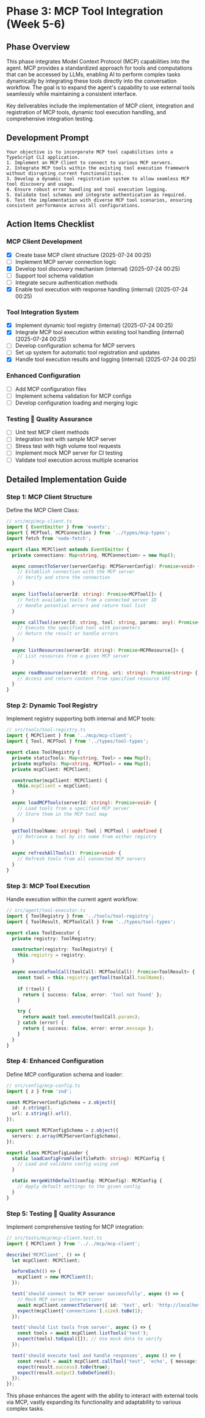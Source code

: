 # Phase 3: MCP Tool Integration (Week 5-6)

## Phase Overview

This phase integrates Model Context Protocol (MCP) capabilities into the agent. MCP provides a standardized approach for tools and computations that can be accessed by LLMs, enabling AI to perform complex tasks dynamically by integrating these tools directly into the conversation workflow. The goal is to expand the agent's capability to use external tools seamlessly while maintaining a consistent interface.

Key deliverables include the implementation of MCP client, integration and registration of MCP tools, dynamic tool execution handling, and comprehensive integration testing.

## Development Prompt

```
Your objective is to incorporate MCP tool capabilities into a TypeScript CLI application.
1. Implement an MCP Client to connect to various MCP servers.
2. Integrate MCP tools within the existing tool execution framework without disrupting current functionalities.
3. Develop a dynamic tool registration system to allow seamless MCP tool discovery and usage.
4. Ensure robust error handling and tool execution logging.
5. Validate tool schemas and integrate authentication as required.
6. Test the implementation with diverse MCP tool scenarios, ensuring consistent performance across all configurations.
```

## Action Items Checklist

### MCP Client Development
- [x] Create base MCP client structure (2025-07-24 00:25)
- [ ] Implement MCP server connection logic
- [x] Develop tool discovery mechanism (internal) (2025-07-24 00:25)
- [ ] Support tool schema validation
- [ ] Integrate secure authentication methods
- [x] Enable tool execution with response handling (internal) (2025-07-24 00:25)

### Tool Integration System
- [x] Implement dynamic tool registry (internal) (2025-07-24 00:25)
- [x] Integrate MCP tool execution within existing tool handling (internal) (2025-07-24 00:25)
- [ ] Develop configuration schema for MCP servers
- [ ] Set up system for automatic tool registration and updates
- [x] Handle tool execution results and logging (internal) (2025-07-24 00:25)

### Enhanced Configuration 
- [ ] Add MCP configuration files
- [ ] Implement schema validation for MCP configs
- [ ] Develop configuration loading and merging logic

### Testing  Quality Assurance
- [ ] Unit test MCP client methods
- [ ] Integration test with sample MCP server
- [ ] Stress test with high volume tool requests
- [ ] Implement mock MCP server for CI testing
- [ ] Validate tool execution across multiple scenarios

## Detailed Implementation Guide

### Step 1: MCP Client Structure

Define the MCP Client Class:

```typescript
// src/mcp/mcp-client.ts
import { EventEmitter } from 'events';
import { MCPTool, MCPConnection } from '../types/mcp-types';
import fetch from 'node-fetch';

export class MCPClient extends EventEmitter {
  private connections: Map<string, MCPConnection> = new Map();

  async connectToServer(serverConfig: MCPServerConfig): Promise<void> {
    // Establish connection with the MCP server
    // Verify and store the connection
  }

  async listTools(serverId: string): Promise<MCPTool[]> {
    // Fetch available tools from a connected server ID
    // Handle potential errors and return tool list
  }

  async callTool(serverId: string, tool: string, params: any): Promise<MCPResult> {
    // Execute the specified tool with parameters
    // Return the result or handle errors
  }

  async listResources(serverId: string): Promise<MCPResource[]> {
    // List resources from a given MCP server
  }

  async readResource(serverId: string, uri: string): Promise<string> {
    // Access and return content from specified resource URI
  }
}
```

### Step 2: Dynamic Tool Registry

Implement registry supporting both internal and MCP tools:

```typescript
// src/tools/tool-registry.ts
import { MCPClient } from '../mcp/mcp-client';
import { Tool, MCPTool } from '../types/tool-types';

export class ToolRegistry {
  private staticTools: Map<string, Tool> = new Map();
  private mcpTools: Map<string, MCPTool> = new Map();
  private mcpClient: MCPClient;

  constructor(mcpClient: MCPClient) {
    this.mcpClient = mcpClient;
  }

  async loadMCPTools(serverId: string): Promise<void> {
    // Load tools from a specified MCP server
    // Store them in the MCP tool map
  }

  getTool(toolName: string): Tool | MCPTool | undefined {
    // Retrieve a tool by its name from either registry
  }

  async refreshAllTools(): Promise<void> {
    // Refresh tools from all connected MCP servers
  }
}
```

### Step 3: MCP Tool Execution

Handle execution within the current agent workflow:

```typescript
// src/agent/tool-executor.ts
import { ToolRegistry } from '../tools/tool-registry';
import { ToolResult, MCPToolCall } from '../types/tool-types';

export class ToolExecutor {
  private registry: ToolRegistry;

  constructor(registry: ToolRegistry) {
    this.registry = registry;
  }

  async executeToolCall(toolCall: MCPToolCall): Promise<ToolResult> {
    const tool = this.registry.getTool(toolCall.toolName);
    
    if (!tool) {
      return { success: false, error: 'Tool not found' };
    }

    try {
      return await tool.execute(toolCall.params);
    } catch (error) {
      return { success: false, error: error.message };
    }
  }
}
```

### Step 4: Enhanced Configuration

Define MCP configuration schema and loader:

```typescript
// src/config/mcp-config.ts
import { z } from 'zod';

const MCPServerConfigSchema = z.object({
  id: z.string(),
  url: z.string().url(),
});

export const MCPConfigSchema = z.object({
  servers: z.array(MCPServerConfigSchema),
});

export class MCPConfigLoader {
  static loadConfigFromFile(filePath: string): MCPConfig {
    // Load and validate config using zod
  }

  static mergeWithDefault(config: MCPConfig): MCPConfig {
    // Apply default settings to the given config
  }
}
```

### Step 5: Testing  Quality Assurance

Implement comprehensive testing for MCP integration:

```typescript
// src/tests/mcp/mcp-client.test.ts
import { MCPClient } from '../../mcp/mcp-client';

describe('MCPClient', () => {
  let mcpClient: MCPClient;

  beforeEach(() => {
    mcpClient = new MCPClient();
  });

  test('should connect to MCP server successfully', async () => {
    // Mock MCP server interactions
    await mcpClient.connectToServer({ id: 'test', url: 'http://localhost' });
    expect(mcpClient['connections'].size).toBe(1);
  });

  test('should list tools from server', async () => {
    const tools = await mcpClient.listTools('test');
    expect(tools).toEqual([]); // Use mock data to verify
  });

  test('should execute tool and handle responses', async () => {
    const result = await mcpClient.callTool('test', 'echo', { message: 'Hello' });
    expect(result.success).toBe(true);
    expect(result.output).toBeDefined();
  });
});
```

This phase enhances the agent with the ability to interact with external tools via MCP, vastly expanding its functionality and adaptability to various complex tasks.
